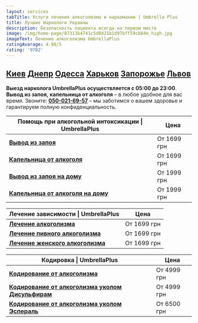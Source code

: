 ```yaml
---
layout: services
tabTitle: Услуги лечения алкоголизма и наркомании | Umbrella Plus
title: Лучшие Наркологи Украины
description: Безопасность пациента всегда на первом месте
image: /img/home-page/87313b4741c5d0d21b1d97bff59cb84e_high.jpg
imageText: Лечение алкоголизма UmbrellaPlus
ratingAvarage: 4.98/5
rating: '9782'
---
```


## [Киев](https://umbrella-plus.com.ua/kiev/) [Днепр](https://umbrella-plus.com.ua/dnepr/) [Одесса](https://umbrella-plus.com.ua/lechenie-alc/) [Харьков](https://umbrella-plus.com.ua/kharkiv/) [Запорожье](https://umbrella-plus.com.ua/zaporozie/) [Львов](https://umbrella-plus.com.ua/lviv/)

**Выезд нарколога UmbrellaPlus осуществляется с 05:00 до 23:00**. **Вывод из запоя,** **капельница от алкоголя**  – в любое удобное для вас время. Звоните: **[050-021-69-57](tel:0500216957)** – мы заботимся о вашем здоровье и гарантируем полную конфиденциальность.

| Помощь при алкогольной интоксикации \| UmbrellaPlus                              | Цена        |
| -------------------------------------------------------------------------------- | ----------- |
| **[Вывод из запоя](Vivod-iz-zapoia-UmbrellaPlus)**                               | От 1699 грн |
| **[Капельница от алкоголя](kapelnica-ot-alkogolia-UmbrellaPlus)**                | От 1699 грн |
| **[Вывод из запоя на дому](Vivod-iz-zapoia-na-domy-UmbrellaPlus)**               | От 1999 грн |
| **[Капельница от алкоголя на дому](Kapelnica_ot_alkogola_na_domy_UmbrellaPlus)** | От 1999 грн |

| Лечение зависимости \| UmbrellaPlus                                            | Цена        |
| ------------------------------------------------------------------------------ | ----------- |
| **[Лечение алкоголизма](lechenie-alkogolizma)**                                | От 1699 грн |
| **[Лечение пивного алкоголизма](lechenie-pivnogo-alkogolizma-UmbrellaPlus)**   | От 1699 грн |
| **[Лечение женского алкоголизма](lechenie-jenskogo-alkogolizma-umbrellaplus)** | От 1699 грн |

| Кодировка \| UmbrellaPlus                                                                           | Цена        |
| --------------------------------------------------------------------------------------------------- | ----------- |
| **[Кодирование от алкоголизма](kodirovka-ot-alkogolia-umbrellaplus)**                               | От 4999 грн |
| **[Кодирование от алкоголизма уколом Дисульфирам](kodirovka-ot-alkogolia-disulfiram-umbrellaplus)** | От 4999 грн |
| **[Кодирование от алкоголизма уколом Эспераль](kodirovka-ot-alkogolizma-espiarl-umbrellaplus)**     | От 6500 грн |
